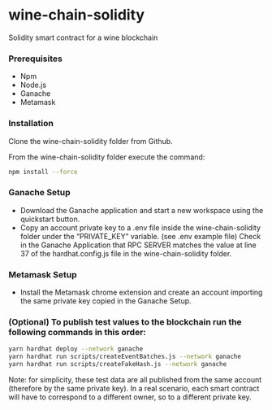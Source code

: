 # wine-chain-solidity

Solidity smart contract for a wine blockchain

### Prerequisites

-   Npm
-   Node.js
-   Ganache
-   Metamask

### Installation

Clone the wine-chain-solidity folder from Github.

From the wine-chain-solidity folder execute the command:

```bash
npm install --force
```

### Ganache Setup

-   Download the Ganache application and start a new workspace using the quickstart button.
-   Copy an account private key to a .env file inside the wine-chain-solidity folder under the “PRIVATE_KEY” variable. (see .env example file)
    Check in the Ganache Application that RPC SERVER matches the value at line 37 of the hardhat.config.js file in the wine-chain-solidity folder.

### Metamask Setup

-   Install the Metamask chrome extension and create an account importing the same private key copied in the Ganache Setup.

### (Optional) To publish test values to the blockchain run the following commands in this order:

```bash
yarn hardhat deploy --network ganache
yarn hardhat run scripts/createEventBatches.js --network ganache
yarn hardhat run scripts/createFakeHash.js --network ganache
```

Note: for simplicity, these test data are all published from the same account (therefore by the same private key). In a real scenario, each smart contract will have to correspond to a different owner, so to a different private key.
